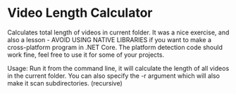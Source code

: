 # Video Length Calculator
Calculates total length of videos in current folder.
It was a nice exercise, and also a lesson - AVOID USING NATIVE LIBRARIES if you want to make a cross-platform program in .NET Core.
The platform detection code should work fine, feel free to use it for some of your projects.

Usage: Run it from the command line, it will calculate the length of all videos in the current folder.
You can also specify the -r argument which will also make it scan subdirectories. (recursive)
